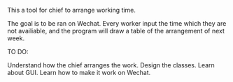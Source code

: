 This a tool for chief to arrange working time.

The goal is to be ran on Wechat. Every worker input the time which they are not availiable, and the program will draw a table of the arrangement of next week.

TO DO:

Understand how the chief arranges the work.
Design the classes.
Learn about GUI.
Learn how to make it work on Wechat.
